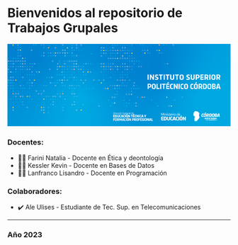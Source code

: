 # Bienvenidos al repositorio de Trabajos Grupales

![banner_ispc](src/logo2.png)

### Docentes: 

- 👩‍🏫 Farini Natalia - Docente en Ética y deontología 
- 👨‍🏫 Kessler Kevin - Docente en Bases de Datos
- 👨‍🏫 Lanfranco Lisandro - Docente en Programación

### Colaboradores:
- :heavy_check_mark: Ale Ulises - Estudiante de Tec. Sup. en Telecomunicaciones 

---
### Año 2023

